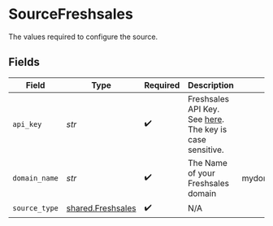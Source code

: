 # SourceFreshsales

The values required to configure the source.


## Fields

| Field                                                                                                                                                                   | Type                                                                                                                                                                    | Required                                                                                                                                                                | Description                                                                                                                                                             | Example                                                                                                                                                                 |
| ----------------------------------------------------------------------------------------------------------------------------------------------------------------------- | ----------------------------------------------------------------------------------------------------------------------------------------------------------------------- | ----------------------------------------------------------------------------------------------------------------------------------------------------------------------- | ----------------------------------------------------------------------------------------------------------------------------------------------------------------------- | ----------------------------------------------------------------------------------------------------------------------------------------------------------------------- |
| `api_key`                                                                                                                                                               | *str*                                                                                                                                                                   | :heavy_check_mark:                                                                                                                                                      | Freshsales API Key. See <a href="https://crmsupport.freshworks.com/support/solutions/articles/50000002503-how-to-find-my-api-key-">here</a>. The key is case sensitive. |                                                                                                                                                                         |
| `domain_name`                                                                                                                                                           | *str*                                                                                                                                                                   | :heavy_check_mark:                                                                                                                                                      | The Name of your Freshsales domain                                                                                                                                      | mydomain.myfreshworks.com                                                                                                                                               |
| `source_type`                                                                                                                                                           | [shared.Freshsales](../../models/shared/freshsales.md)                                                                                                                  | :heavy_check_mark:                                                                                                                                                      | N/A                                                                                                                                                                     |                                                                                                                                                                         |
